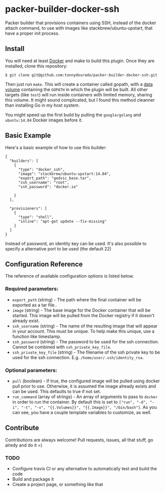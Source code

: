 # packer-builder-docker-ssh


Packer builder that provisions containers using SSH, instead of the docker attach command, to use with images like stackbrew/ubuntu-upstart, that have a proper init process.

## Install

You will need at least [Docker](docker.io) and make to build this plugin. Once they are installed, clone this repository:

```
$ git clone git@github.com:tonnydourado/packer-builder-docker-ssh.git
```

Then just run `make`. This will create a container called gopath, with a [data volume](https://docs.docker.com/userguide/dockervolumes/) containing the `GOPATH` in which the plugin will be built. All other targets (like `test`) will run inside containers with limited memory, sharing this volume. It might sound complicated, but I found this method cleanner than installing Go in my host system.

You might speed up the first build by pulling the `google/golang` and `ubuntu:14.04` Docker images before it.

## Basic Example

Here's a basic example of how to use this builder:

```
{
  "builders": [
    {
      "type": "docker_ssh",
      "image": "stackbrew/ubuntu-upstart:14.04",
      "export_path": "gedvic_base.tar",
      "ssh_username": "root",
      "ssh_password": "docker.io"

    }
  ],

  "provisioners": [
    {
      "type": "shell",
      "inline": "apt-get update --fix-missing"
    }
  ]
}
```

Instead of password, an identity key can be used. It's also possible to specify a alternative port to be used (the default  22)

## Configuration Reference

The reference of available configuration options is listed below.

### Required parameters:

 * `export_path` (string) - The path where the final container will be exported as a tar file..
 * `image` (string) - The base image for the Docker container that will be started. This image will be pulled from the Docker registry if it doesn't already exist.
 * `ssh_username` (string) - The name of the resulting image that will appear in your account. This must be unique. To help make this unique, use a function like timestamp.
 * `ssh_password` (string) - The password to be used for the ssh connection. Cannot be combined with `ssh_private_key_file`.
 * `ssh_private_key_file` (string) - The filename of the ssh private key to be used for the ssh connection. E.g. `/home/user/.ssh/identity_rsa`.

### Optional parameters:

 * `pull` (boolean) - If true, the configured image will be pulled using docker pull prior to use. Otherwise, it is assumed the image already exists and can be used. This defaults to true if not set.
 * `run_command` (array of strings) - An array of arguments to pass to `docker` in order to run the container. By default this is set to `["run", "-d", "-i", "-t", "-v", "{{.Volumes}}", "{{.Image}}", "/bin/bash"]`. As you can see, you have a couple template variables to customize, as well.

## Contribute

Contributions are always welcome! Pull requests, issues, all that stuff, go alredy and do it =)

### TODO
* Configure travis CI or any alternative to automatically test and build the code
* Build and package it
* Create a project page, or something like that
